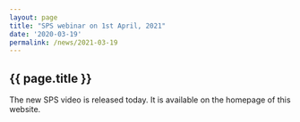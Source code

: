 ```yaml
---
layout: page
title: "SPS webinar on 1st April, 2021"
date: '2020-03-19'
permalink: /news/2021-03-19
---
```


## {{ page.title }}

The new SPS video is released today. It is available on the homepage of this website.  
